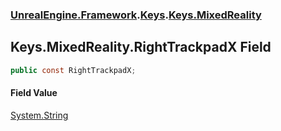### [UnrealEngine.Framework](./UnrealEngine-Framework.md 'UnrealEngine.Framework').[Keys](./Keys.md 'UnrealEngine.Framework.Keys').[Keys.MixedReality](./Keys-MixedReality.md 'UnrealEngine.Framework.Keys.MixedReality')
## Keys.MixedReality.RightTrackpadX Field
  
```csharp
public const RightTrackpadX;
```
#### Field Value
[System.String](https://docs.microsoft.com/en-us/dotnet/api/System.String 'System.String')  
